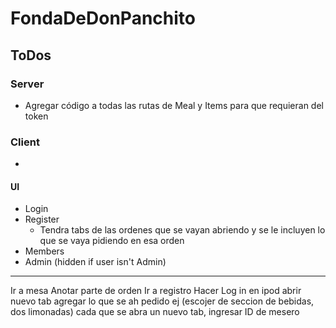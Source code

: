 
# FondaDeDonPanchito

## ToDos

### Server

* Agregar código a todas las rutas de Meal y Items para que requieran del token


### Client

* 


#### UI

* Login
* Register
  * Tendra tabs de las ordenes que se vayan abriendo y se le incluyen lo que se vaya pidiendo en esa orden
* Members
* Admin (hidden if user isn't Admin)


----

Ir a mesa
Anotar parte de orden
Ir a registro
Hacer Log in en ipod
abrir nuevo tab
agregar lo que se ah pedido
ej (escojer de seccion de bebidas, dos limonadas)
cada que se abra un nuevo tab, ingresar ID de mesero

